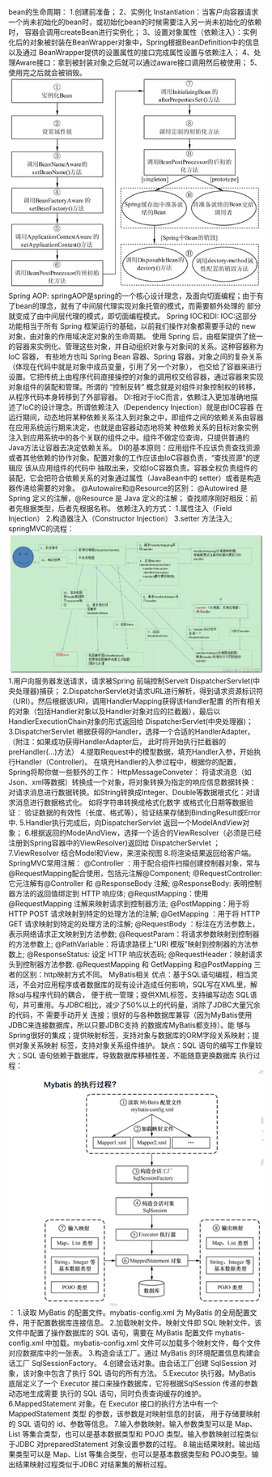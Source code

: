 bean的生命周期：
        1.创建前准备；
        2、实例化 Instantiation：当客户向容器请求一个尚未初始化的bean时，或初始化bean的时候需要注入另一尚未初始化的依赖时，
    容器会调用createBean进行实例化；
        3、设置对象属性（依赖注入）：实例化后的对象被封装在BeanWrapper对象中，Spring根据BeanDefinition中的信息以及通过
    BeanWrapper提供的设置属性的接口完成属性设置与依赖注入；
        4、处理Aware接口：拿到被封装对象之后就可以通过aware接口调用然后被使用；
        5、使用完之后就会被销毁。
    ![img.png](img.png)
Spring AOP:
    springAOP是spring的一个核心设计理念，及面向切面编程；由于有了bean的理念，就有了中间层代理实现对象托管的模式，而需要额外处理的
部分就变成了由中间层代理的模式，即切面编程模式。
Spring IOC和DI:
    IOC:这部分功能相当于所有 Spring 框架运行的基础，以前我们操作对象都需要手动的 new 对象，由对象的作用域决定对象的生命周期。
使用 Spring 后，由框架提供了统一的容器来实例化、管理这些对象，并自动组织对象与对象间的关系。这种容器称为 IoC 容器，
有些地方也叫 Spring Bean 容器、Spring 容器。对象之间的复杂关系（体现在代码中就是对象中成员变量，引用了另一个对象），
也交给了容器来进行设置。它把传统上由程序代码直接操控的对象的调用权交给容器，通过容器来实现对象组件的装配和管理。所谓的
“控制反转” 概念就是对组件对象控制权的转移，从程序代码本身转移到了外部容器。
    DI:相对于IoC而言，依赖注入更加准确地描述了IoC的设计理念。所谓依赖注入（Dependency Injection）就是由IOC容器
在运行期间，动态地将某种依赖关系注入到对象之中，即组件之间的依赖关系由容器在应用系统运行期来决定，也就是由容器动态地将某
种依赖关系的目标对象实例注入到应用系统中的各个关联的组件之中。组件不做定位查询，只提供普通的Java方法让容器去决定依赖关系。
    DI的基本原则：应用组件不应该负责查找资源或者其他依赖的协作对象。配置对象的工作应该由IoC容器负责，“查找资源”的逻辑应
该从应用组件的代码中 抽取出来，交给IoC容器负责。容器全权负责组件的装配，它会把符合依赖关系的对象通过属性（JavaBean中的
setter）或者是构造器传递给需要的对象。
@Autowaire和@Resource的区别：
    @Autowired 是 Spring 定义的注解，@Resource 是 Java 定义的注解；
    查找顺序刚好相反：前者先根据类型，后者先根据名称。
依赖注入的方式：
    1.属性注入（Field Injection）
    2.构造器注入（Constructor Injection） 
    3.setter 方法注入;
springMVC的流程：
    ![img_1.png](img_1.png)
    1.用户向服务器发送请求，请求被Spring 前端控制Servelt DispatcherServlet(中央处理器)捕获；
    2.DispatcherServlet对请求URL进行解析，得到请求资源标识符（URI）。然后根据该URI，调用HandlerMapping获得该Handler配置
的所有相关的对象（包括Handler对象以及Handler对象对应的拦截器），最后以HandlerExecutionChain对象的形式返回给
DispatcherServlet(中央处理器)；
    3.DispatcherServlet 根据获得的Handler，选择一个合适的HandlerAdapter。（附注：如果成功获得HandlerAdapter后，
此时将开始执行拦截器的preHandler(…)方法）
    4.提取Request中的模型数据，填充Handler入参，开始执行Handler（Controller)。 在填充Handler的入参过程中，根据你的配置，
Spring将帮你做一些额外的工作：
HttpMessageConveter： 将请求消息（如Json、xml等数据）转换成一个对象，将对象转换为指定的响应信息数据转换：
对请求消息进行数据转换。如String转换成Integer、Double等数据根式化：对请求消息进行数据格式化。 如将字符串转换成格式化数字
或格式化日期等数据验证： 验证数据的有效性（长度、格式等），验证结果存储到BindingResult或Error中.
    5.Handler执行完成后，向DispatcherServlet 返回一个ModelAndView对象；
    6.根据返回的ModelAndView，选择一个适合的ViewResolver（必须是已经注册到Spring容器中的ViewResolver)返回给
DispatcherServlet ；
    7.ViewResolver 结合Model和View，来渲染视图
    8.将渲染结果返回给客户端。
SpringMVC常用注解：
    @Controller ：用于配合组件扫描创建控制器对象，常与@RequestMapping配合使用，包括元注解@Component;
    @RequestController:它元注解有@Controller 和 @ResponseBody 注解;
    @ResponseBody: 表明控制器方法的返回值绑定到 HTTP 响应体;
    @RequstMapping：使用@RequestMapping 注解来映射请求到控制器方法;
    @PostMapping：用于将 HTTP POST 请求映射到特定的处理方法的注解;
    @GetMapping ：用于将 HTTP GET 请求映射到特定的处理方法的注解;
    @RequestBody ：标注在方法参数上，表示网络请求正文映射到方法参数;
    @RequestParam：将请求参数映射到控制器的方法参数上;
    @PathVariable：将请求路径上“URI 模版”映射到控制器的方法参数上;
    @ResponseStatus: 设定 HTTP 响应状态码;
    @RequestHeader：映射请求头到控制器方法参数.
@RequestMapping 和 GetMapping 和@PostMapping 三者的区别：http映射方式不同。
MyBatis相关
    优点：基于SQL语句编程，相当灵活，不会对应用程序或者数据库的现有设计造成任何影响，SQL写在XML里，解除sql与程序代码的耦合，
便于统一管理；提供XML标签，支持编写动态 SQL语句，并可重用。与JDBC相比，减少了50%以上的代码量，消除了JDBC大量冗余的代码，不
需要手动开关 连接；很好的与各种数据库兼容（因为MyBatis使用JDBC来连接数据库，所以只要JDBC支持 的数据库MyBatis都支持）。能
够与Spring很好的集成；提供映射标签，支持对象与数据库的ORM字段关系映射；提供对象关系映射 标签，支持对象关系组件维护。
    缺点：SQL 语句的编写工作量较大；SQL 语句依赖于数据库，导致数据库移植性差，不能随意更换数据库
执行过程：![img_2.png](img_2.png)：
    1.读取 MyBatis 的配置文件。mybatis-config.xml 为 MyBatis 的全局配置文件，用于配置数据库连接信息。
    2.加载映射文件。映射文件即 SQL 映射文件，该文件中配置了操作数据库的 SQL 语句，需要在 MyBatis 配置文件 
mybatis-config.xml 中加载。mybatis-config.xml 文件可以加载多个映射文件，每个文件对应数据库中的一张表。
    3.构造会话工厂。通过 MyBatis 的环境配置信息构建会话工厂 SqlSessionFactory。
    4.创建会话对象。由会话工厂创建 SqlSession 对象，该对象中包含了执行 SQL 语句的所有方法。
    5.Executor 执行器。MyBatis 底层定义了一个 Executor 接口来操作数据库，它将根据SqlSession 传递的参数动态地生成需要
执行的 SQL 语句，同时负责查询缓存的维护。
    6.MappedStatement 对象。在 Executor 接口的执行方法中有一个 MappedStatement 类型 的参数，该参数是对映射信息的封装，
用于存储要映射的 SQL 语句的 id、参数等信息。
    7.输入参数映射。输入参数类型可以是 Map、List 等集合类型，也可以是基本数据类型和 POJO 类型。输入参数映射过程类似于JDBC
对preparedStatement 对象设置参数的过程。
    8.输出结果映射。输出结果类型可以是 Map、List 等集合类型，也可以是基本数据类型和 POJO类型。输出结果映射过程类似于JDBC
对结果集的解析过程。



    




    
    
